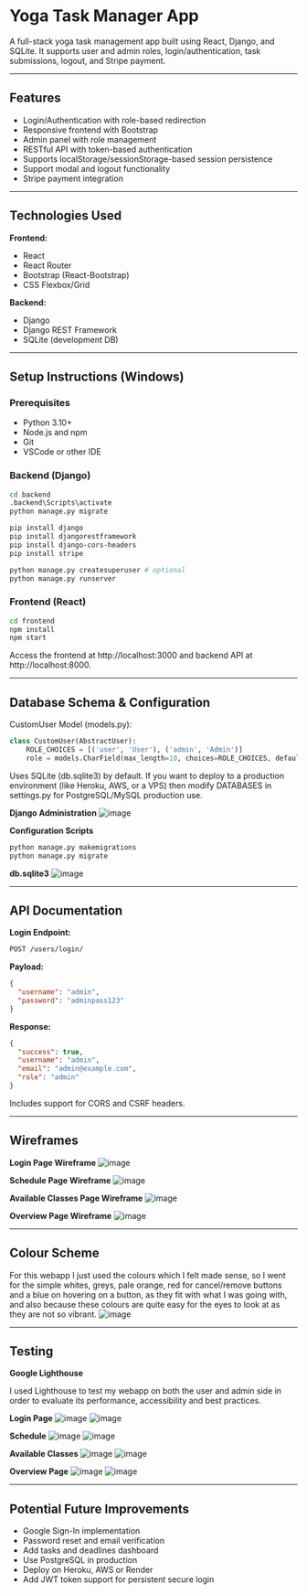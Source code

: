 # Yoga Task Manager App

A full-stack yoga task management app built using React, Django, and SQLite. It supports user and admin roles, login/authentication, task submissions, logout, and Stripe payment.

---

## Features

- Login/Authentication with role-based redirection
- Responsive frontend with Bootstrap
- Admin panel with role management
- RESTful API with token-based authentication
- Supports localStorage/sessionStorage-based session persistence
- Support modal and logout functionality
- Stripe payment integration

---

## Technologies Used

**Frontend:**
- React
- React Router
- Bootstrap (React-Bootstrap)
- CSS Flexbox/Grid

**Backend:**
- Django
- Django REST Framework
- SQLite (development DB)

---

## Setup Instructions (Windows)

### Prerequisites
- Python 3.10+
- Node.js and npm
- Git
- VSCode or other IDE

### Backend (Django)
```bash
cd backend
.backend\Scripts\activate
python manage.py migrate

pip install django
pip install djangorestframework
pip install django-cors-headers
pip install stripe

python manage.py createsuperuser # optional
python manage.py runserver
```

### Frontend (React)
```bash
cd frontend
npm install
npm start
```

Access the frontend at http://localhost:3000 and backend API at http://localhost:8000.

---

## Database Schema & Configuration
CustomUser Model (models.py):

```python
class CustomUser(AbstractUser):
    ROLE_CHOICES = [('user', 'User'), ('admin', 'Admin')]
    role = models.CharField(max_length=10, choices=ROLE_CHOICES, default='user')
```

Uses SQLite (db.sqlite3) by default.
If you want to deploy to a production environment (like Heroku, AWS, or a VPS) then modify DATABASES in settings.py for PostgreSQL/MySQL production use.

**Django Administration**
![image](https://github.com/user-attachments/assets/292f09a1-84ac-48e8-9ca9-47039a95692e)

**Configuration Scripts**
```python
python manage.py makemigrations
python manage.py migrate
```

**db.sqlite3**
![image](https://github.com/user-attachments/assets/626e04aa-32c5-4fc5-b011-9300b60a3f71)

---

## API Documentation
**Login Endpoint:**
```bash
POST /users/login/
```

**Payload:**
```json
{
  "username": "admin",
  "password": "adminpass123"
}
```

**Response:**
```json
{
  "success": true,
  "username": "admin",
  "email": "admin@example.com",
  "role": "admin"
}
```

Includes support for CORS and CSRF headers.

---

## Wireframes

**Login Page Wireframe**
![image](https://github.com/user-attachments/assets/9853f041-f545-4f5d-9378-a0017c41df96)

**Schedule Page Wireframe**
![image](https://github.com/user-attachments/assets/4ddd1aa9-d637-47bc-920b-36e2a133903b)

**Available Classes Page Wireframe**
![image](https://github.com/user-attachments/assets/304403ac-2411-42ae-9e77-bf772c4e25c8)

**Overview Page Wireframe**
![image](https://github.com/user-attachments/assets/eac9ff42-37ec-4a87-a380-0683417015b6)

---

## Colour Scheme
For this webapp I just used the colours which I felt made sense, so I went for the simple whites, greys, pale orange, red for cancel/remove buttons and a blue on hovering on a button, as they fit with what I was going with, and also because these colours are quite easy for the eyes to look at as they are not so vibrant.
![image](https://github.com/user-attachments/assets/57ff88d0-5b40-444b-9040-1ac3186d3a30)

---

## Testing

**Google Lighthouse**

I used Lighthouse to test my webapp on both the user and admin side in order to evaluate its performance, accessibility and best practices.

**Login Page**
![image](https://github.com/user-attachments/assets/f29caf42-c381-4c45-a0db-47cb1fc3a94a)
![image](https://github.com/user-attachments/assets/aa5dad09-ed34-49c4-8d16-46e9675e66e1)

**Schedule**
![image](https://github.com/user-attachments/assets/8dfa6b3d-85d1-40c4-8a76-01e047e1f08f)
![image](https://github.com/user-attachments/assets/dfca34ac-b204-41cf-b6a1-1d1bdc726bde)

**Available Classes**
![image](https://github.com/user-attachments/assets/31d0daca-03b2-4a9c-8ce9-c800a7009c83)
![image](https://github.com/user-attachments/assets/a280c828-97b4-48db-8361-8120365fb3c4)

**Overview Page**
![image](https://github.com/user-attachments/assets/f36f5d94-b6a4-4494-b0a3-6c8e35d0b601)
![image](https://github.com/user-attachments/assets/97fe3e9f-b768-48fe-8984-bc0e88e60f6b)

---

## Potential Future Improvements
- Google Sign-In implementation
- Password reset and email verification
- Add tasks and deadlines dashboard
- Use PostgreSQL in production
- Deploy on Heroku, AWS or Render
- Add JWT token support for persistent secure login
